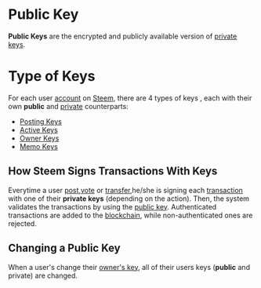 # Public Key

**Public Keys** are the encrypted and publicly available version of [private keys](/glossary/private-key.md).

# Type of Keys

For each user [account](/glossary/account.md) on [Steem](/glossary/steem-blockchain.md), there are 4 types of keys , each with their own **public** and [private](/glossary/private-key.md) counterparts:

- [Posting Keys](/glossary/posting-key.md)
- [Active Keys](/glossary/active-key.md)
- [Owner Keys](/glossary/owner-key.md)
- [Memo Keys](/glossary/memo-key.md)

## How Steem Signs Transactions With Keys

Everytime a user [post](/glossary/posting.md),[vote](/glossary/voting.me) or [transfer](/glossary/transfer.md),he/she is signing each [transaction](/glossary/transaction.md) with one of their **private keys** (depending on the action). Then, the system validates the transactions by using the [public key](/glossary/public-key.md). Authenticated transactions are added to the [blockchain](/glossary/blockchain.md), while non-authenticated ones are rejected.

## Changing a Public Key

When a user's change their [owner's key](/glossary/owner-key.md), all of their users keys (**public** and private) are changed.